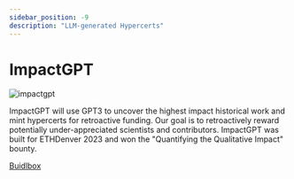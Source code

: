 ```yaml
---
sidebar_position: -9
description: "LLM-generated Hypercerts"
---
```


# ImpactGPT

![impactgpt](/img/projects/impactgpt.png)

ImpactGPT will use GPT3 to uncover the highest impact historical work and mint hypercerts for retroactive funding. Our goal is to retroactively reward potentially under-appreciated scientists and contributors. ImpactGPT was built for ETHDenver 2023 and won the "Quantifying the Qualitative Impact" bounty.

[Buidlbox](https://app.buidlbox.io/projects/impactgpt)